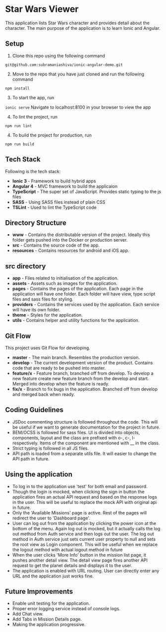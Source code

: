 Star Wars Viewer
===================

This application lists Star Wars character and provides detail about the character. The main purpose of the application is to learn Ionic and Angular.

Setup
-----

1)  Clone this repo using the following command

`git@github.com:subramaniashiva/ionic-angular-demo.git`


2)  Move to the repo that you have just cloned and run the following command

`npm install`

3) To start the app, run

`ionic serve`
  Navigate to localhost:8100 in your browser to view the app

4) To lint the project, run

`npm run lint`

4) To build the project for production, run

`npm run build`


Tech Stack
----------
Following is the tech stack:

 - **Ionic 3** - Framework to build hybrid apps
 - **Angular 4** - MVC framework to build the applicaion
 - **TypeScript** - The super set of JavaScript. Provides static typing to the js files
 - **SASS** - Using SASS files instead of plain CSS
 - **TSLint** - Used to lint the TypeScript code

Directory Structure
-------------------
 - **www** - Contains the distributable version of the project. Ideally this folder gets pushed into the Docker or production server.
 - **src** - Contains the source code of the app.
 - **resources** - Contains resources for android and iOS app.

src directory
-----------------
 - **app** - Files related to initialisation of the application.
 - **assets** - Assets such as images for the application. 
 - **pages** - Contains the pages of the application. Each page in the application will have one folder. Each folder will have view, type script files and sass files for styling.
 - **providers** - Contains the services used by the application. Each service will have its own folder.
 - **theme** - Styles for the application.
 - **utils** - Contains helper and utility functions for the application.

Git Flow
-------
This project uses Git Flow for developing. 
 - **master** - The main branch. Resembles the production version.
 - **develop** - The current development version of the product. Contains code that are ready to be pushed into master. 
 - **feature/x** - Feature branch, branched off from develop. To develop a new feature create new feature branch from the develop and start. Merged into develop when the feature is ready.
 - **fix/x** - Branch to fix bugs in the application. Branched off from develop and merged back when ready.

Coding Guidelines
-------
- JSDoc commenting structure is followed throughout the code. This will be useful if we want to generate documentation for the project in future.
- BEM/OCSS is followed for sass files. UI is divided into objects, components, layout and the class are prefixed with o-, c-, l- respectively. Items of the component are mentioned with __ in the class.
- Strict typing is followed in all JS files.
- API path is loaded from a separate utils file. It will easier to change the API path in future.

Using the application
-------
- To log in to the application use 'test' for both email and password.
- Though the login is mocked, when clicking the sign in button the application fires an actual API request and based on the response logs in the user. This will be useful to replace the mock API with original api in future.
- Only the 'Available Missions' page is active. Rest of the pages will redirect the user to 'Dashboard page'.
- User can log out from the application by clicking the power icon at the bottom of the menu. Again log out is mocked, but it actually calls the log out method from Auth service and then logs out the user. The log out method in Auth service just sets current user property to null and sets the root view as Login component. This will be useful when we replace the logout method with actual logout method in future
- When the user clicks 'More Info' button in the mission list page, it pushes another detail view. The detail view page fires another API request to get the planet details and displays it to the user.
- The application is enabled with URL routing. User can directly enter any URL and the application just works fine.

Future Improvements
-------
- Enable unit testing for the application.
- Proper error logging service instead of console logs.
- Add Chat view.
- Add Tabs in Mission Details page.
- Making the application progressive.

